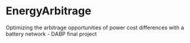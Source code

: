 # EnergyArbitrage
Optimizing the arbitrage opportunities of power cost differences with a battery network - DABP final project
